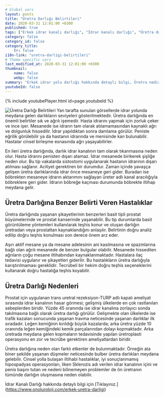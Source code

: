 ```yaml
---
# Global vars
layout: posts
title: "Üretra Darlığı Belirtileri"
date: 2020-03-31 12:01:00 +0300
published: true
tags: ["Erkek idrar kanalı darlığı", "İdrar kanalı darlığı", "Üretra darlığı" , "Erkek üretra darlığı", "Üretra nedir", " Üretra darlığı belirti", "Üretra darlığı teşhis", "Üretra darlığı tedavi", "Üretra darlığı ameliyatı", "Üretroplasti nedir", "Üretroplasti", "Üretroplasti ameliyatı tipleri", "Bulber üretroplasti,", "Bulbomembranöz üretroplasti", "Üretra kopması", "ön üretra darlığı" , "idrar kanalı darlığı tedavi", "Üretra darlığı nedeni" , "Üretra darlığı kapalı ameliyat" , "Üretra darlığı açık ameliyat" , "Perineal Üretroplasti" , "Penis başı darlığı" , "idrar kanalı darlığı ameliyatı" , "idrar kanalı kopması"]
category: false
category_id: false
category_title:
    tr: false
i18n-link: "uretra-darligi-belirtileri"
# Theme specific vars
last_modified_at: 2020-03-31 12:01:00 +0300
thumbnail:
    name: false
    webp: false
summary: "Erkek idrar yolu darlığı hakkında detaylı bilgi, Üretra nedir, Üretra darlıkları belirtileri ve Teşhisi, Üretra darlığının tedavisi, Üretra darlığı ameliyatı, Üretroplasti nedir?, Üretroplasti ameliyatı tipleri, Bulber üretroplasti, Penile üretoplasti, Bulbomembranöz üretroplasti, Üretra kopması, ön üretra daralması"
youtubeId: false
---
```

{% include youtubePlayer.html id=page.youtubeId %}




![Üretra Darlığı Belirtileri](/assets/img/uretradarligi.jpeg)
Yan tarafta sunulan görsellerde idrar yolunda meydana gelen darlıkların seviyeleri gösterilmektedir. Üretra darlığında en önemli belirtiler sık ve ağrılı işemedir. Hasta idrarını yapmak için zorluk çeker ve ince işer. Mesanede ise idrarın tam olarak atılamamasından kaynaklı ağrı ve dolgunluk hissedilir. İdrar yapıldıktan sonra damlama görülür. Peniste eğrilik görülebilir ya da hastanın idrarında ve menisinde kan bulunabilir. Hastalar cinsel birleşme esnasında ağrı yaşayabilirler.

En ileri üretra darlığında, darlık idrar kanalının tam olarak tıkanmasına neden olur. Hasta idrarını penisten dışarı atamaz. İdrar mesanede birikerek şişliğe neden olur. Bu tip vakalarda sistostomi uygulanarak hastanın idrarının dışarı atılması sağlanır. Aciliyet gerektiren bir durumdur. Zaman içinde yavaşça gelişen üretra darlıklarında idrar önce mesaneye geri gider. Buradan ise böbrekten mesaneye idrarın aktarımını sağlayan üreter adlı kanal aracılığıyla böbreklere geri gider. İdrarın böbreğe kaçması durumunda böbrekte iltihap meydana gelir.

## Üretra Darlığına Benzer Belirti Veren Hastalıklar

Üretra darlığında yaşanan şikayetlerinin benzerleri basit tipli prostat büyümelerinde ve prostat kanserinde yaşanabilir. Bu tip durumlarda basit görüntüleme yöntemleri kullanılarak teşhis konur ve oluşan darlığın üretradan veya prostattan kaynaklandığını anlaşılır. Belirtinin doğru analiz edilip doğru teşhis konulması son derece önem arz eder.

Aşırı aktif mesane ya da mesane adelesinin ani kasılmasına ve spazmlarına bağlı olan ağrılı mesanede de benzer bulgular olabilir. Mesanede hissedilen ağrıların çoğu mesane iltihabından kaynaklanmaktadır. Hastalara ilaç tedavisi uygulanır ve şikayetleri giderilir. Bu hastalıkların üretra darlığıyla karıştırılmaması gereklidir. Tecrübeli bir hekim doğru teşhis seçeneklerini kullanarak doğru hastalığa teşhis koyabilir.

## Üretra Darlığı Nedenleri

Prostat için uygulanan trans uretral rezeksiyon-TURP adlı kapalı ameliyat sırasında idrar kanalının hasar görmesi; gelişmiş ülkelerde en çok rastlanılan sebeplerden biridir. Yüzde 45 oranında ise idrar kanalına zorlayıcı sonda takılmasına bağlı olarak üretra darlığı görülür. Gelişmekte olan ülkelerde ise trafik kazaları sonucunda yaşanan travma neticesinde yaşanan darlıklar ilk sıradadır. Leğen kemiğinin kırıldığı büyük kazalarda; arka üretra yüzde 10 oranında leğen kemiğindeki kemik parçalarından dolayı kopmaktadır. Arka üretrada meydana gelen kopmaların tedavisinde yapılan üretroplasti operasyonu en zor ve tecrübe gerektiren ameliyatlardan biridir.

Üretra darlığına neden olan farklı etkenler de bulunmaktadır. Örneğin ata biner şekilde yaşanan düşmeler neticesinde bulber üretra darlıkları meydana gelebilir. Cinsel yolla bulaşan iltihabi hastalıklar, iyi sonuçlanmamış hipospadyas operasyonları, liken Sklerozis adı verilen idrar kanalının içini ve penis başını tutan ve nedeni bilinemeyen problemler de ön üretranın tümünde darlığın oluşmasına neden olabilir.


İdrar Kanalı Darlığı hakkında detaylı bilgi için [Tıklayınız.] (https://www.onoluroloji.com/erkek-uretra-darligi)
